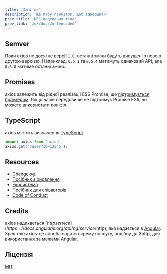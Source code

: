 ```yaml
---
title: 'Замітки'
description: 'Ще пару приміток, щоб завершити'
prev_title: 'URL-кодування тіла'
prev_link: '/uk/docs/urlencoded'
---
```


## Semver

Поки axios не досягне версії `1.0`, останні зміни будуть випущені з новою другою версією. Наприклад, `0.5.1` та `0.5.4` матимуть однаковий API, але `0.6.0` матиме останні зміни.

## Promises

axios залежить від рідної реалізації ES6 Promise, що [підтримується браузером](http://caniuse.com/promises).
Якщо ваше середовище не підтримує Promise ES6, ви можете використати [поліфіл](https://github.com/jakearchibald/es6-promise).

## TypeScript

axios містить визначення [TypeScript](http://typescriptlang.org).
```typescript
import axios from 'axios';
axios.get('/user?ID=12345');
```

## Resources

* [Changelog](https://github.com/axios/axios/blob/master/CHANGELOG.md)
* [Посібник з оновлення](https://github.com/axios/axios/blob/master/UPGRADE_GUIDE.md)
* [Екосистема](https://github.com/axios/axios/blob/master/ECOSYSTEM.md)
* [Посібник для співавторів](https://github.com/axios/axios/blob/master/CONTRIBUTING.md)
* [Code of Conduct](https://github.com/axios/axios/blob/master/CODE_OF_CONDUCT.md)

## Credits

axios надихається [$http service](https://docs.angularjs.org/api/ng/service/$http), яка надається в [Angular](https://angularjs.org/). Зрештою axios-це спроба надати окрему послугу, подібну до $http, для використання за межами Angular.

## Ліцензія

[MIT](https://github.com/axios/axios/blob/master/LICENSE)